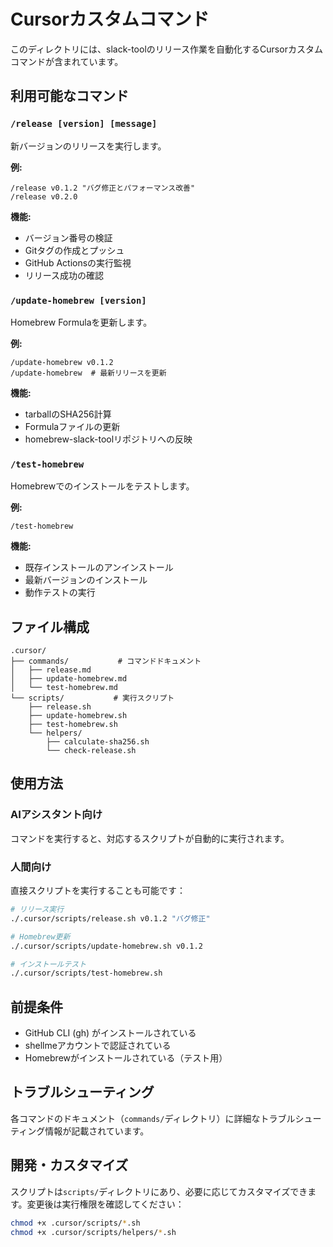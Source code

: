 # Cursorカスタムコマンド

このディレクトリには、slack-toolのリリース作業を自動化するCursorカスタムコマンドが含まれています。

## 利用可能なコマンド

### `/release [version] [message]`
新バージョンのリリースを実行します。

**例:**
```
/release v0.1.2 "バグ修正とパフォーマンス改善"
/release v0.2.0
```

**機能:**
- バージョン番号の検証
- Gitタグの作成とプッシュ
- GitHub Actionsの実行監視
- リリース成功の確認

### `/update-homebrew [version]`
Homebrew Formulaを更新します。

**例:**
```
/update-homebrew v0.1.2
/update-homebrew  # 最新リリースを更新
```

**機能:**
- tarballのSHA256計算
- Formulaファイルの更新
- homebrew-slack-toolリポジトリへの反映

### `/test-homebrew`
Homebrewでのインストールをテストします。

**例:**
```
/test-homebrew
```

**機能:**
- 既存インストールのアンインストール
- 最新バージョンのインストール
- 動作テストの実行

## ファイル構成

```
.cursor/
├── commands/           # コマンドドキュメント
│   ├── release.md
│   ├── update-homebrew.md
│   └── test-homebrew.md
└── scripts/           # 実行スクリプト
    ├── release.sh
    ├── update-homebrew.sh
    ├── test-homebrew.sh
    └── helpers/
        ├── calculate-sha256.sh
        └── check-release.sh
```

## 使用方法

### AIアシスタント向け
コマンドを実行すると、対応するスクリプトが自動的に実行されます。

### 人間向け
直接スクリプトを実行することも可能です：

```bash
# リリース実行
./.cursor/scripts/release.sh v0.1.2 "バグ修正"

# Homebrew更新
./.cursor/scripts/update-homebrew.sh v0.1.2

# インストールテスト
./.cursor/scripts/test-homebrew.sh
```

## 前提条件

- GitHub CLI (gh) がインストールされている
- shellmeアカウントで認証されている
- Homebrewがインストールされている（テスト用）

## トラブルシューティング

各コマンドのドキュメント（`commands/`ディレクトリ）に詳細なトラブルシューティング情報が記載されています。

## 開発・カスタマイズ

スクリプトは`scripts/`ディレクトリにあり、必要に応じてカスタマイズできます。変更後は実行権限を確認してください：

```bash
chmod +x .cursor/scripts/*.sh
chmod +x .cursor/scripts/helpers/*.sh
```
